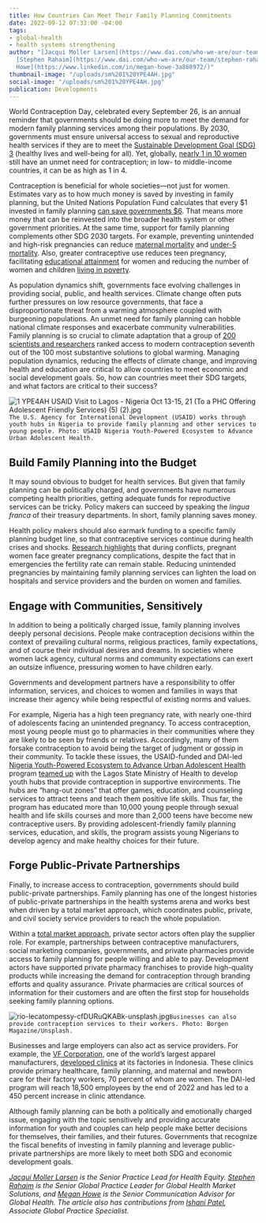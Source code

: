 ```yaml
---
title: How Countries Can Meet Their Family Planning Commitments
date: 2022-09-12 07:33:00 -04:00
tags:
- global-health
- health systems strengthening
author: "[Jacqui Moller Larsen](https://www.dai.com/who-we-are/our-team/jacqui-larsen),
  [Stephen Rahaim](https://www.dai.com/who-we-are/our-team/stephen-rahaim), and [Megan
  Howe](https://www.linkedin.com/in/megan-howe-3a868972/)"
thumbnail-image: "/uploads/sm%201%20YPE4AH.jpg"
social-image: "/uploads/sm%201%20YPE4AH.jpg"
publication: Developments
---
```


World Contraception Day, celebrated every September 26, is an annual reminder that governments should be doing more to meet the demand for modern family planning services among their populations. By 2030, governments must ensure universal access to sexual and reproductive health services if they are to meet the [Sustainable Development Goal (SDG) 3](https://www.un.org/en/development/desa/population/publications/pdf/family/familyPlanning_DataBooklet_2019.pdf) (healthy lives and well-being for all). Yet, globally, [nearly 1 in 10 women](https://www.un.org/development/desa/pd/sites/www.un.org.development.desa.pd/files/undesa_pd_hi_worldfamilyplanning2020_highlights.pdf) still have an unmet need for contraception; in low- to middle-income countries, it can be as high as 1 in 4.

Contraception is beneficial for whole societies—not just for women. Estimates vary as to how much money is saved by investing in family planning, but the United Nations Population Fund calculates that every $1 invested in family planning [can save governments $6](https://www.unfpa.org/sites/default/files/resource-pdf/FINAL_UNFPA_infographic_080817.pdf). That means more money that can be reinvested into the broader health system or other government priorities. At the same time, support for family planning complements other SDG 2030 targets. For example, preventing unintended and high-risk pregnancies can reduce [maternal mortality](https://sdgdata.gov.uk/3-1-1/) and [under-5 mortality](https://sdgdata.gov.uk/3-2-1/). Also, greater contraceptive use reduces teen pregnancy, facilitating [educational attainment](https://sdgdata.gov.uk/4-3-1/) for women and reducing the number of women and children [living in poverty](https://sdgdata.gov.uk/1-2-1/).

As population dynamics shift, governments face evolving challenges in providing social, public, and health services. Climate change often puts further pressures on low resource governments, that face a disproportionate threat from a warming atmosphere coupled with burgeoning populations. An unmet need for family planning can hobble national climate responses and exacerbate community vulnerabilities. Family planning is so crucial to climate adaptation that a group of [200 scientists and researchers](https://www.drawdown.org/the-book) ranked access to modern contraception seventh out of the 100 most substantive solutions to global warming. Managing population dynamics, reducing the effects of climate change, and improving health and education are critical to allow countries to meet economic and social development goals. So, how can countries meet their SDG targets, and what factors are critical to their success?

![1 YPE4AH USAID Visit to Lagos - Nigeria Oct 13-15, 21 (To a PHC Offering Adolescent Friendly Services) (5) (2).jpg](/uploads/1%20YPE4AH%20USAID%20Visit%20to%20Lagos%20-%20Nigeria%20Oct%2013-15,%2021%20(To%20a%20PHC%20Offering%20Adolescent%20Friendly%20Services)%20(5)%20(2).jpg)`The U.S. Agency for International Development (USAID) works through youth hubs in Nigeria to provide family planning and other services to young people. Photo: USAID Nigeria Youth-Powered Ecosystem to Advance Urban Adolescent Health.`

## Build Family Planning into the Budget 

It may sound obvious to budget for health services. But given that family planning can be politically charged, and governments have numerous competing health priorities, getting adequate funds for reproductive services can be tricky. Policy makers can succeed by speaking the *lingua franca* of their treasury departments. In short, family planning saves money. 

Health policy makers should also earmark funding to a specific family planning budget line, so that contraceptive services continue during health crises and shocks. [Research highlights](https://gh.bmj.com/content/2/4/e000377) that during conflicts, pregnant women face greater pregnancy complications, despite the fact that in emergencies the fertility rate can remain stable. Reducing unintended pregnancies by maintaining family planning services can lighten the load on hospitals and service providers and the burden on women and families.

## Engage with Communities, Sensitively

In addition to being a politically charged issue, family planning involves deeply personal decisions. People make contraception decisions within the context of prevailing cultural norms, religious practices, family expectations, and of course their individual desires and dreams. In societies where women lack agency, cultural norms and community expectations can exert an outsize influence, pressuring women to have children early. 

Governments and development partners have a responsibility to offer information, services, and choices to women and families in ways that increase their agency while being respectful of existing norms and values. 

For example, Nigeria has a high teen pregnancy rate, with nearly one-third of adolescents facing an unintended pregnancy. To access contraception, most young people must go to pharmacies in their communities where they are likely to be seen by friends or relatives. Accordingly, many of them forsake contraception to avoid being the target of judgment or gossip in their community. To tackle these issues, the USAID-funded and DAI-led [Nigeria Youth-Powered Ecosystem to Advance Urban Adolescent Health](https://www.dai.com/our-work/projects/nigeria-improving-adolescent-health-and-well-being-in-urban-areas) program [teamed up](https://www.dai.com/uploads/YPE4AH_CaseStudy-5b02ef.pdf) with the Lagos State Ministry of Health to develop youth hubs that provide contraception in supportive environments. The hubs are “hang-out zones” that offer games, education, and counseling services to attract teens and teach them positive life skills. Thus far, the program has educated more than 10,000 young people through sexual health and life skills courses and more than 2,000 teens have become new contraceptive users. By providing adolescent-friendly family planning services, education, and skills, the program assists young Nigerians to develop agency and make healthy choices for their future. 

## Forge Public-Private Partnerships 

Finally, to increase access to contraception, governments should build public-private partnerships. Family planning has one of the longest histories of public-private partnerships in the health systems arena and works best when driven by a total market approach, which coordinates public, private, and civil society service providers to reach the whole population.

Within a [total market approach](https://www.globalhealthlearning.org/course/total-market-approach), private sector actors often play the supplier role. For example, partnerships between contraceptive manufacturers, social marketing companies, governments, and private pharmacies provide access to family planning for people willing and able to pay. Development actors have supported private pharmacy franchises to provide high-quality products while increasing the demand for contraception through branding efforts and quality assurance. Private pharmacies are critical sources of information for their customers and are often the first stop for households seeking family planning options.

![rio-lecatompessy-cfDURuQKABk-unsplash.jpg](/uploads/rio-lecatompessy-cfDURuQKABk-unsplash.jpg)`Businesses can also provide contraception services to their workers. Photo: Borgen Magazine/Unsplash.`

Businesses and large employers can also act as service providers. For example, the [VF Corporation](https://www.vfc.com/), one of the world’s largest apparel manufacturers, [developed clinics](https://dai-global-developments.com/articles/worker-health-and-wellbeing-programs-key-to-supply-chain-resilience) at its factories in Indonesia. These clinics provide primary healthcare, family planning, and maternal and newborn care for their factory workers, 70 percent of whom are women. The DAI-led program will reach 18,500 employees by the end of 2022 and has led to a 450 percent increase in clinic attendance. 

Although family planning can be both a politically and emotionally charged issue, engaging with the topic sensitively and providing accurate information for youth and couples can help people make better decisions for themselves, their families, and their futures. Governments that recognize the fiscal benefits of investing in family planning and leverage public-private partnerships are more likely to meet both SDG and economic development goals.

*[Jacqui Moller Larsen](https://www.dai.com/who-we-are/our-team/jacqui-larsen) is the Senior Practice Lead for Health Equity. [Stephen Rahaim](https://www.dai.com/who-we-are/our-team/stephen-rahaim) is the Senior Global Practice Leader for Global Health Market Solutions, and [Megan Howe](https://www.linkedin.com/in/megan-howe-3a868972/) is the Senior Communication Advisor for Global Health. The article also has contributions from [Ishani Patel](https://www.dai.com/who-we-are/our-team/ishani-patel), Associate Global Practice Specialist.*